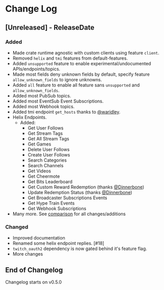 # Change Log

<!-- next-header -->

## [Unreleased] - ReleaseDate

### Added

* Made crate runtime agnostic with custom clients using feature `client`.
* Removed `helix` and `tmi` features from default-features.
* Added `unsupported` feature to enable experimental/undocumented APIs/endpoints/topics.
* Made most fields deny unknown fields by default, specify feature `allow_unknown_fields` to ignore unknowns.
* Added `all` feature to enable all feature sans `unsupported` and `allow_unknown_fields`.
* Added most PubSub topics.
* Added most EventSub Event Subscriptions.
* Added most Webhook topics.
* Added tmi endpoint `get_hosts` thanks to [@waridley](https://github.com/Waridley).
* Helix Endpoints.
  * Added:
    - Get User Follows
    - Get Stream Tags
    - Get All Stream Tags
    - Get Games
    - Delete User Follows
    - Create User Follows
    - Search Categories
    - Search Channels
    - Get Videos
    - Get Cheermote
    - Get Bits Leaderboard
    - Get Custom Reward Redemption (thanks [@Dinnerbone])
    - Update Redemption Status (thanks [@Dinnerbone])
    - Get Broadcaster Subscriptions Events
    - Get Hype Train Events
    - Get Webhook Subscriptions
* Many more. See [comparison](https://github.com/Emilgardis/twitch_api2/compare/v0.4.1...v0.5.0) for all changes/additions


[@Dinnerbone]: https://github.com/Dinnerbone

### Changed

* Improved documentation
* Renamed some helix endpoint replies. [#18]
* `twitch_oauth2` dependency is now gated behind it's feature flag.
* More changes

## End of Changelog 

Changelog starts on v0.5.0